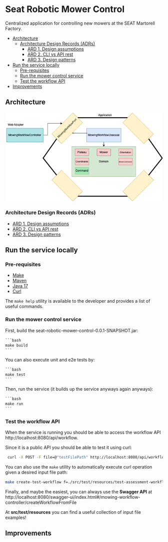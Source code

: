 # Seat Robotic Mower Control

Centralized application for controlling new mowers at the SEAT Martorell Factory.
- [Architecture](#architecture)
    - [Architecture Design Records (ADRs)](#architecture-design-records-adrs)
        - [ARD 1. Design assumptions](<doc/ADR-1-Design-assumptions.md>)
        - [ARD 2. CLI vs API rest](<doc/ADR-2-CLI-vs-REST-API.md>)
        - [ARD 3. Design patterns](<doc/ADR-3-Design-patterns.md>)
- [Run the service locally](#run-the-service-locally)
    - [Pre-requisites](#pre-requisites)
    - [Run the mower control service](#run-the-mower-control-service)
    - [Test the workflow API](#test-the-workflow-api)
- [Improvements](#improvements)

## Architecture
![Hexagonal-Design.drawio.png](doc/images/Hexagonal-Design.drawio.png)

### Architecture Design Records (ADRs)
- [ARD 1. Design assumptions](<doc/ADR-1-Design-assumptions.md>)
- [ARD 2. CLI vs API rest](<doc/ADR-2-CLI-vs-REST-API.md>)
- [ARD 3. Design patterns](<doc/ADR-3-Design-patterns.md>)

## Run the service locally
### Pre-requisites
- [Make](https://www.gnu.org/software/make/)
- [Maven](https://maven.apache.org/)
- [Java 17](https://www.oracle.com/java/technologies/downloads/#java17)
- [Curl](https://curl.se/download.html)

The `make help` utility is available to the developer and provides a list of useful commands.

### Run the mower control service
First, build the seat-robotic-mower-control-0.0.1-SNAPSHOT.jar:

    ```bash
    make build
    ```

You can also execute unit and e2e tests by:

    ```bash
    make test
    ```

Then, run the service (it builds up the service anyways again anyways):

    ```bash
    make run
    ```
### Test the workflow API
When the service is running you should be able to access the workflow API http://localhost:8080/api/workflow. 

Since it is a public API you should be able to test it using curl:
```bash
 curl -X POST -F file=@"testFilePath" http://localhost:8080/api/workflow
```

You can also use the `make` utility to automatically execute curl operation given a desired input file path:
```bash
make create-test-workflow f=./src/test/resources/test-assessment-workflow.txt
```

Finally, and maybe the easiest, you can always use the **Swagger API** at http://localhost:8080/swagger-ui/index.html#/mowing-workflow-controller/createWorkflowFromFile

At **src/test/resources** you can find a useful collection of input file examples!

## Improvements